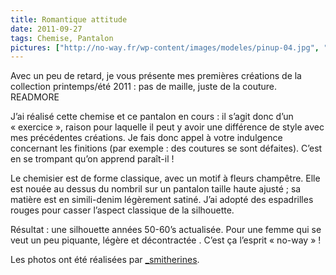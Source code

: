 ```yaml
---
title: Romantique attitude
date: 2011-09-27
tags: Chemise, Pantalon
pictures: ["http://no-way.fr/wp-content/images/modeles/pinup-04.jpg", "http://no-way.fr/wp-content/images/modeles/pinup-03.jpg", "http://no-way.fr/wp-content/images/modeles/pinup-02.jpg", "http://no-way.fr/wp-content/images/modeles/pinup-01.jpg"]
---
```


Avec un peu de retard, je vous présente mes premières créations de la collection printemps/été 2011 : pas de maille, juste de la couture.
READMORE

J’ai réalisé cette chemise et ce pantalon en cours : il s’agit donc d’un « exercice », raison pour laquelle il peut y avoir une différence de style avec mes précédentes créations. Je fais donc appel à votre indulgence concernant les finitions (par exemple : des coutures se sont défaites). C’est en se trompant qu’on apprend paraît-il !

Le chemisier est de forme classique, avec un motif à fleurs champêtre. Elle est nouée au dessus du nombril sur un pantalon taille haute ajusté ; sa matière est en simili-denim légèrement satiné. J’ai adopté des espadrilles rouges pour casser l’aspect classique de la silhouette.

Résultat : une silhouette années 50-60’s actualisée. Pour une femme qui se veut un peu piquante, légère et décontractée . C’est ça l’esprit « no-way » ! 

Les photos ont été réalisées par <a href="http://www.flickr.com/photos/_smitherines" target="_blank">_smitherines</a>.